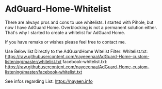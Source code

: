 # AdGuard-Home-Whitelist

There are always pros and cons to use whitelists. I started with Pihole, but now I have AdGuard Home. Overblocking is not a permanent solution either. That's why I started to create a whitelist for AdGuard Home. 

If you have remaks or wishes please feel free to contact me.


Use Below list Directly to the AdGuardHome Witelist Filter:
Whitelist.txt:
https://raw.githubusercontent.com/nayeeenaa/AdGuard-Home-custom-listening/master/whitelist.txt
facebook-whitelist.txt:
https://raw.githubusercontent.com/nayeeenaa/AdGuard-Home-custom-listening/master/facebook-whitelist.txt


See infos regarding List: https://nayeen.info
